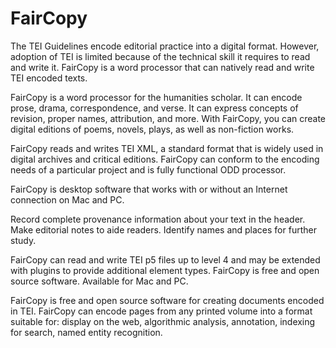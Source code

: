 FairCopy
====

The TEI Guidelines encode editorial practice into a digital format. However, adoption of TEI is limited because of the technical skill it requires to read and write it. FairCopy is a word processor that can natively read and write TEI encoded texts.

FairCopy is a word processor for the humanities scholar. It can encode prose, drama, correspondence, and verse. It can express concepts of revision, proper names, attribution, and more. With FairCopy, you can create digital editions of poems, novels, plays, as well as non-fiction works. 

FairCopy reads and writes TEI XML, a standard format that is widely used in digital archives and critical editions. FairCopy can conform to the encoding needs of a particular project and is fully functional ODD processor. 

FairCopy is desktop software that works with or without an Internet connection on Mac and PC.


Record complete provenance information about your text in the header. Make editorial notes to aide readers. Identify names and places for further study.

FairCopy can read and write TEI p5 files up to level 4 and may be extended with plugins to provide additional element types. FairCopy is free and open source software. Available for Mac and PC.

FairCopy is free and open source software for creating documents encoded in TEI. FairCopy can encode pages from any printed volume into a format suitable for: display on the web, algorithmic analysis, annotation, indexing for search, named entity recognition.
